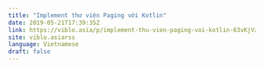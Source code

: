 ```yaml
---
title: "Implement thư viện Paging với Kotlin"
date: 2019-05-21T17:39:35Z
link: https://viblo.asia/p/implement-thu-vien-paging-voi-kotlin-63vKjVzVK2R?utm_medium=RSS&utm_source=news.12bit.vn
site: viblo.asiarss
language: Vietnamese
draft: false
---
```

